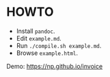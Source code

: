 HOWTO
=====

* Install `pandoc`.
* Edit `example.md`.
* Run `./compile.sh example.md`.
* Browse `example.html`.

Demo: https://np.github.io/invoice
